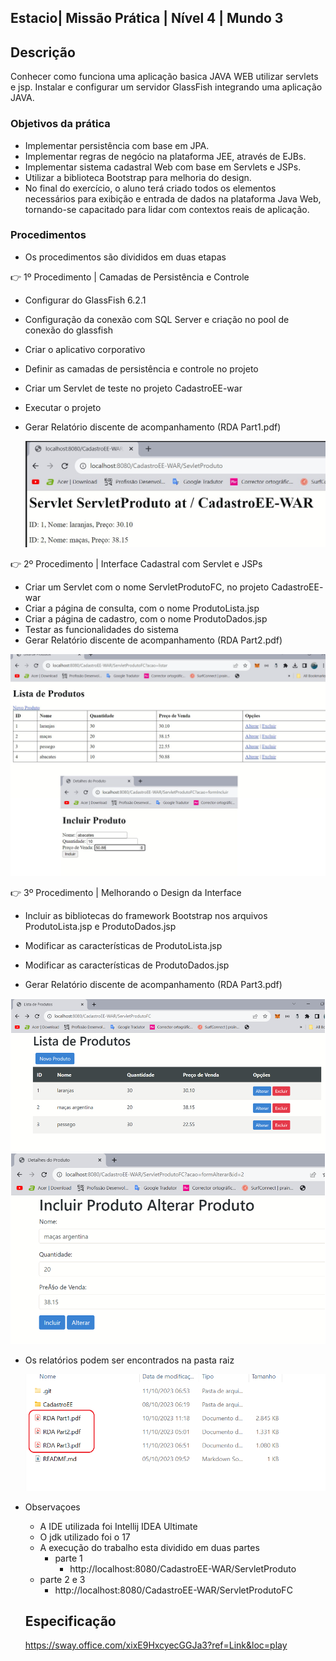 ## Estacio| Missão Prática | Nível 4 | Mundo 3

## Descrição

  Conhecer como funciona uma aplicação basica JAVA WEB utilizar servlets e jsp.
  Instalar e configurar um servidor GlassFish integrando uma aplicação JAVA.
      

### Objetivos da prática

- Implementar persistência com base em JPA.
- Implementar regras de negócio na plataforma JEE, através de EJBs.
- Implementar sistema cadastral Web com   base em Servlets e JSPs.
- Utilizar a biblioteca Bootstrap para melhoria do design.
- No final do exercício, o aluno terá criado todos os elementos necessários
  para exibição e entrada de dados na plataforma Java Web, tornando-se
  capacitado para lidar com contextos reais de aplicação.
   
### Procedimentos

- Os procedimentos são divididos em duas etapas

👉 1º Procedimento | Camadas de Persistência e Controle

- Configurar do GlassFish 6.2.1 
- Configuração da conexão com SQL Server e criação no pool de conexão do glassfish
- Criar o aplicativo corporativo 
- Definir as camadas de persistência e controle no projeto
- Criar um Servlet de teste no projeto CadastroEE-war
- Executar o projeto  
- Gerar Relatório discente de acompanhamento (RDA Part1.pdf) 
      
   ![image](cadastroEE/src/images/image1.png)



 👉 2º Procedimento | Interface Cadastral com Servlet e JSPs

 - Criar um Servlet com o nome ServletProdutoFC, no projeto CadastroEE-
   war
 - Criar a página de consulta, com o nome ProdutoLista.jsp
 - Criar a página de cadastro, com o nome ProdutoDados.jsp
 - Testar as funcionalidades do sistema
 - Gerar Relatório discente de acompanhamento (RDA Part2.pdf)
    
   
  ![image](cadastroEE/src/images/image2.png)


👉 3º Procedimento | Melhorando o Design da Interface


  - Incluir as bibliotecas do framework Bootstrap nos arquivos ProdutoLista.jsp
    e ProdutoDados.jsp
  - Modificar as características de ProdutoLista.jsp

  - Modificar as características de ProdutoDados.jsp
  - Gerar Relatório discente de acompanhamento (RDA Part3.pdf) 
    
![image](cadastroEE/src/images/image3.png)
![image](cadastroEE/src/images/image4.png)


 - Os relatórios podem ser encontrados na pasta raiz

   ![image](cadastroEE/src/images/image5.png)

- Observaçoes
   - A IDE utilizada foi Intellij IDEA Ultimate
   - O jdk utilizado foi o 17
   - A execução do trabalho esta dividido em duas partes
     - parte 1
        - http://localhost:8080/CadastroEE-WAR/ServletProduto
    - parte 2 e 3   
        - http://localhost:8080/CadastroEE-WAR/ServletProdutoFC 
       
     
     ## Especificação
    https://sway.office.com/xixE9HxcyecGGJa3?ref=Link&loc=play
    
   
